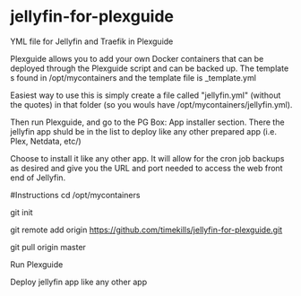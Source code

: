 # jellyfin-for-plexguide
YML file for Jellyfin and Traefik in Plexguide

Plexguide allows you to add your own Docker containers that can be deployed through the Plexguide script and can be backed up.
The template s found in /opt/mycontainers and the template file is _template.yml

Easiest way to use this is simply create a file called "jellyfin.yml" (without the quotes) in that folder (so you wouls have /opt/mycontainers/jellyfin.yml).

Then run Plexguide, and go to the PG Box: App installer section.
There the jellyfin app shuld be in the list to deploy like any other prepared app (i.e. Plex, Netdata, etc/)

Choose to install it like any other app. It will allow for the cron job backups as desired and give you the URL and port needed to access the web front end of Jellyfin.

#Instructions
cd /opt/mycontainers

git init

git remote add origin https://github.com/timekills/jellyfin-for-plexguide.git

git pull origin master

Run Plexguide

Deploy jellyfin app like any other app
